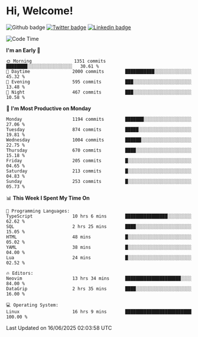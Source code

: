   # Hi, Welcome!
  ![Github badge](https://img.shields.io/github/followers/kraken-afk.svg?style=social&label=Follow&maxAge=2592000)
  [![Twitter badge](https://img.shields.io/badge/-Twitter-00acee?style=flat-square&logo=Twitter&logoColor=white)](https://twitter.com/trshppl)
  [![Linkedin badge](https://img.shields.io/badge/LinkedIn-0077B5?style=flat-square&logo=linkedin&logoColor=white)](https://www.linkedin.com/in/noveanrer)
<!--START_SECTION:waka-->
![Code Time](http://img.shields.io/badge/Code%20Time-1%2C013%20hrs%2033%20mins-blue)

**I'm an Early 🐤** 

```text
🌞 Morning                1351 commits        ████████░░░░░░░░░░░░░░░░░   30.61 % 
🌆 Daytime                2000 commits        ███████████░░░░░░░░░░░░░░   45.32 % 
🌃 Evening                595 commits         ███░░░░░░░░░░░░░░░░░░░░░░   13.48 % 
🌙 Night                  467 commits         ███░░░░░░░░░░░░░░░░░░░░░░   10.58 % 
```
📅 **I'm Most Productive on Monday** 

```text
Monday                   1194 commits        ███████░░░░░░░░░░░░░░░░░░   27.06 % 
Tuesday                  874 commits         █████░░░░░░░░░░░░░░░░░░░░   19.81 % 
Wednesday                1004 commits        ██████░░░░░░░░░░░░░░░░░░░   22.75 % 
Thursday                 670 commits         ████░░░░░░░░░░░░░░░░░░░░░   15.18 % 
Friday                   205 commits         █░░░░░░░░░░░░░░░░░░░░░░░░   04.65 % 
Saturday                 213 commits         █░░░░░░░░░░░░░░░░░░░░░░░░   04.83 % 
Sunday                   253 commits         █░░░░░░░░░░░░░░░░░░░░░░░░   05.73 % 
```


📊 **This Week I Spent My Time On** 

```text
💬 Programming Languages: 
TypeScript               10 hrs 6 mins       ████████████████░░░░░░░░░   62.62 % 
SQL                      2 hrs 25 mins       ████░░░░░░░░░░░░░░░░░░░░░   15.05 % 
HTML                     48 mins             █░░░░░░░░░░░░░░░░░░░░░░░░   05.02 % 
YAML                     38 mins             █░░░░░░░░░░░░░░░░░░░░░░░░   04.00 % 
Lua                      24 mins             █░░░░░░░░░░░░░░░░░░░░░░░░   02.52 % 

🔥 Editors: 
Neovim                   13 hrs 34 mins      █████████████████████░░░░   84.00 % 
DataGrip                 2 hrs 35 mins       ████░░░░░░░░░░░░░░░░░░░░░   16.00 % 

💻 Operating System: 
Linux                    16 hrs 9 mins       █████████████████████████   100.00 % 
```


 Last Updated on 16/06/2025 02:03:58 UTC
<!--END_SECTION:waka-->